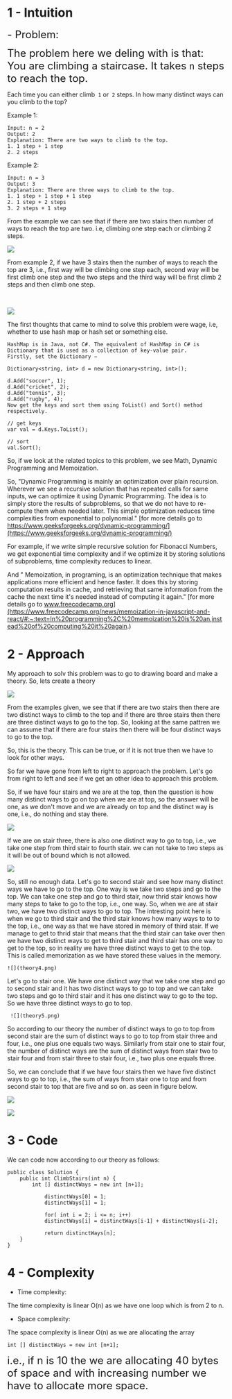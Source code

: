 

# 1 - Intuition
<!-- Describe your first thoughts on how to solve this problem. -->
<font size=5>
- Problem:

The problem here we deling with is that: 
<br>
You are climbing a staircase. It takes ```n``` steps to reach the top.
 </font> 

Each time you can either climb``` 1``` or``` 2``` steps. In how many distinct ways can you climb to the top?

Example 1:
```
Input: n = 2
Output: 2
Explanation: There are two ways to climb to the top.
1. 1 step + 1 step
2. 2 steps
```
Example 2:
```
Input: n = 3
Output: 3
Explanation: There are three ways to climb to the top.
1. 1 step + 1 step + 1 step
2. 1 step + 2 steps
3. 2 steps + 1 step
```
 From the example we can see that if there are two stairs then number of ways to reach the top are two. i.e, climbing one step each or climbing 2 steps. 
 <br>

 ![](way1.png)

 From example 2, if we have 3 stairs then the number of ways to reach the top are 3, i.e., first way will be climbing one step each, second way will be first climb one step and the two steps and the third way will be first climb 2 steps and then climb one step. 

 <br>

![](way2.png) 

The first thoughts that came to mind to solve this problem were wage, i.e, whether to use hash map or hash set or something else. 

```
HashMap is in Java, not C#. The equivalent of HashMap in C# is Dictionary that is used as a collection of key-value pair.
Firstly, set the Dictionary −

Dictionary<string, int> d = new Dictionary<string, int>();

d.Add("soccer", 1);
d.Add("cricket", 2);
d.Add("tennis", 3);
d.Add("rugby", 4);
Now get the keys and sort them using ToList() and Sort() method respectively.

// get keys
var val = d.Keys.ToList();

// sort
val.Sort();

```
So, if we look at the related topics to this problem, we see Math, Dynamic Programming and Memoization.

So, 
"Dynamic Programming is mainly an optimization over plain recursion. Wherever we see a recursive solution that has repeated calls for same inputs, we can optimize it using Dynamic Programming. The idea is to simply store the results of subproblems, so that we do not have to re-compute them when needed later. This simple optimization reduces time complexities from exponential to polynomial." 
[for more details go to https://www.geeksforgeeks.org/dynamic-programming/](https://www.geeksforgeeks.org/dynamic-programming/)

For example, if we write simple recursive solution for Fibonacci Numbers, we get exponential time complexity and if we optimize it by storing solutions of subproblems, time complexity reduces to linear.

And " Memoization, in programing, is an optimization technique that makes applications more efficient and hence faster. It does this by storing computation results in cache, and retrieving that same information from the cache the next time it's needed instead of computing it again."
[for more details go to www.freecodecamp.org](https://www.freecodecamp.org/news/memoization-in-javascript-and-react/#:~:text=In%20programming%2C%20memoization%20is%20an,instead%20of%20computing%20it%20again.)

# 2 -  Approach
<!-- Describe your approach to solving the problem. -->
 My approach to solv this problem was to go to drawing board and make a theory.
 So, lets create a theory

 ![](theory1.png) 


 From the examples given, we see that if there are two stairs then there are two distinct ways to climb to the top and if there are three stairs then there are three distinct ways to go to the top. So, looking at the same pattren we can assume that if there are four stairs then there will be four distinct ways to go to the top.

 So, this is the theory. This can be true, or if it is not true then we have to look for other ways.

 So far we have gone from left to right to approach the problem. Let's go from right to left and see if we get an other idea to approach this problem.

 So, if we have four stairs and we are at the top, then the question is how many distinct ways to go on top when we are at top, so the answer will be one, as we don't move and we are already on top and the distinct way is one, i.e., do nothing and stay there.


  ![](theory2.png) 


If we are on stair three, there is also one 
distinct way to go to top, i.e., we take one step from third stair to fourth stair. we can not take to two steps as it will be out of bound which is not allowed. 


   ![](theory3.png) 


So, still no enough data. Let's go to second stair and see how many distinct ways we have to go to the top. One way is we take two steps and go to the top. We can take one step and go to third stair, now thrid stair knows how many steps to take to go to the top, i.e., one way. 
So, when we are at stair two, we have two distinct ways to go to top. The intresting point here is when we go to third stair and the third stair knows how many ways to to to the top, i.e., one way as that we have stored in memory of third stair. If we manage to get to thrid stair that means that the third stair can take over then we have two distinct ways to get to third stair and third stair has one way to get to the top, so in reality we have three distinct ways to get to the top. This is called memorization as we have stored these values in the memory. 
   
   
    ![](theory4.png) 


Let's go to stair one. We have one distinct way that we take one step and go to second stair and it has two distinct ways to go to top and we can take two steps and go to third stair and it has one distinct way to go to the top. So we have three distinct ways to go to top. 


     ![](theory5.png) 


So according to our theory the number of distinct ways to go to top from second stair are the sum of distinct ways to go to top from stair three and four, i.e., one plus one equals two ways. Similarly from stair one to stair four, the number of distinct ways are the sum of distinct ways from stair two to stair four and from stair three to stair four, i.e., two plus one equals three. 

So, we can conclude that if we have four stairs then we have five distinct ways to go to top, i.e., the sum of ways from stair one to top and from second stair to top that are five and so on. as seen in figure below. 


 ![](theory6.png) 

![](theory7.png) 

# 3 - Code
We can code now according to our theory as follows: 
```
public class Solution {
    public int ClimbStairs(int n) {
        int [] distinctWays = new int [n+1];

            distinctWays[0] = 1;
            distinctWays[1] = 1;

            for( int i = 2; i <= n; i++)
            distinctWays[i] = distinctWays[i-1] + distinctWays[i-2];

            return distinctWays[n];
    }
}
```

 # 4 -  Complexity
- Time complexity:
<!-- Add your time complexity here, e.g. $$O(n)$$ -->

The time complexity is linear O(n) as we have one loop which is from 2 to n.


- Space complexity:
<!-- Add your space complexity here, e.g. $$O(n)$$ -->


The space complexity is linear O(n) as we are allocating the array 


```
int [] distinctWays = new int [n+1];
````
<font size=5>
i.e., if n is 10 the we are allocating 40 bytes of space and with increasing number we have to allocate more space. 
 
